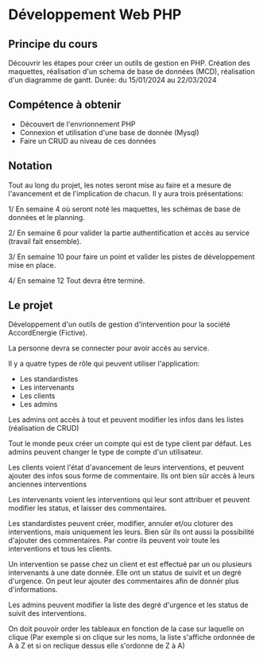 # Développement Web PHP

## Principe du cours

Découvrir les étapes pour créer un outils de gestion en PHP.
Création des maquettes, réalisation d'un schema de base de données (MCD), réalisation d'un diagramme de gantt.
Durée: du 15/01/2024  au 22/03/2024

## Compétence à obtenir

- Découvert de l'envrionnement PHP
- Connexion et utilisation d'une base de donnée (Mysql)
- Faire un CRUD au niveau de ces données

## Notation

Tout au long du projet, les notes seront mise au faire et a mesure de l'avancement et de l'implication de chacun. Il y aura trois présentations:

1/ En semaine 4 où seront noté les maquettes, les schémas de base de données et le planning.

2/ En semaine 6 pour valider la partie authentification et accès au service (travail fait ensemble).

3/ En semaine 10 pour faire un point et valider les pistes de développement mise en place.

4/ En semaine 12 Tout devra être terminé.

## Le projet

Développement d'un outils de gestion d'intervention pour la société AccordEnergie (Fictive).

La personne devra se connecter pour avoir accès au service.

Il y a quatre types de rôle qui peuvent utiliser l'application:
- Les standardistes
- Les intervenants
- Les clients
- Les admins

Les admins ont accès à tout et peuvent modifier les infos dans les listes (réalisation de CRUD)

Tout le monde peux créer un compte qui est de type client par défaut. Les admins peuvent changer le type de compte d'un utilisateur.

Les clients voient l'état d'avancement de leurs interventions, et peuvent ajouter des infos sous forme de commentaire. Ils ont bien sûr accès à leurs anciennes interventions

Les intervenants voient les interventions qui leur sont attribuer et peuvent modifier les status, et laisser des commentaires.

Les standardistes peuvent créer, modifier, annuler et/ou cloturer des interventions, mais uniquement les leurs. Bien sûr ils ont aussi la possibilité d'ajouter des commentaires. Par contre ils peuvent voir toute les interventions et tous les clients.

Un intervention se passe chez un client et est effectué par un ou plusieurs intervenants à une date donnée. Elle ont un status de suivit et un degré d'urgence. On peut leur ajouter des commentaires afin de donnér plus d'informations.

Les admins peuvent modifier la liste des degré d'urgence et les status de suivit des interventions.

On doit pouvoir order les tableaux en fonction de la case sur laquelle on clique (Par exemple si on clique sur les noms, la liste s'affiche ordonnée de A à Z et si on reclique dessus elle s'ordonne de Z à A)
